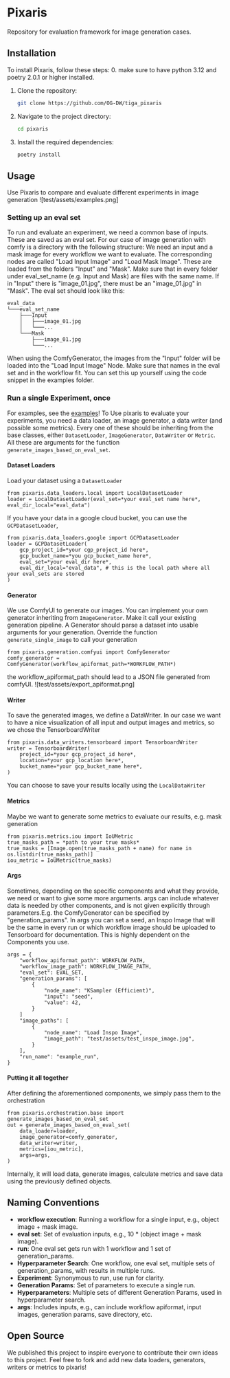 # Pixaris
Repository for evaluation framework for image generation cases.

## Installation
To install Pixaris, follow these steps:
0. make sure to have python 3.12 and poetry 2.0.1 or higher installed.
1. Clone the repository:
    ```sh
    git clone https://github.com/OG-DW/tiga_pixaris
    ```
2. Navigate to the project directory:
    ```sh
    cd pixaris
    ```
3. Install the required dependencies:
    ```sh
    poetry install
    ```

## Usage
Use Pixaris to compare and evaluate different experiments in image generation
![test/assets/examples.png]

### Setting up an eval set
To run and evaluate an experiment, we need a common base of inputs. These are saved as an eval set. 
For our case of image generation with comfy is a directory with the following structure: We need an input and a mask image for every workflow we want to evaluate. The corresponding nodes are called "Load Input Image" and "Load Mask Image". These are loaded from the folders "Input" and "Mask".
Make sure that in every folder under eval_set_name (e.g. Input and Mask) are files with the same name. If in "Input" there is "image_01.jpg", there must be an "image_01.jpg" in "Mask".
The eval set should look like this:
```
eval_data
└───eval_set_name
    ├───Input
    │   ├───image_01.jpg
    │   └───...
    └───Mask
        ├───image_01.jpg
        └───...
```
When using the ComfyGenerator, the images from the "Input" folder will be loaded into the "Load Input Image" Node. Make sure that names in the eval set and in the workflow fit.
You can set this up yourself using the code snippet in the examples folder.

### Run a single Experiment, once
For examples, see the [examples](examples/local_data.py)!
To Use pixaris to evaluate your experiments, you need a data loader, an image generator, a data writer (and possible some metrics). 
Every one of these should be inheriting from the base classes, either `DatasetLoader`, `ImageGenerator`, `DataWriter` or `Metric`. All these are arguments for the function `generate_images_based_on_eval_set`. 

#### Dataset Loaders
Load your dataset using a `DatasetLoader`
```
from pixaris.data_loaders.local import LocalDatasetLoader
loader = LocalDatasetLoader(eval_set=*your eval_set name here*, eval_dir_local="eval_data")
```
If you have your data in a google cloud bucket, you can use the `GCPDatasetLoader`,
```
from pixaris.data_loaders.google import GCPDatasetLoader
loader = GCPDatasetLoader(
    gcp_project_id=*your cgp_project_id here*,
    gcp_bucket_name=*you gcp_bucket_name here*,
    eval_set=*your eval_dir here*,
    eval_dir_local="eval_data", # this is the local path where all your eval_sets are stored
)
```

#### Generator
We use ComfyUI to generate our images.
You can implement your own generator inheriting from `ImageGenerator`. Make it call your existing generation pipeline. A Generator should parse a dataset into usable arguments for your generation. Override the function `generate_single_image` to call your generation
```
from pixaris.generation.comfyui import ComfyGenerator
comfy_generator = ComfyGenerator(workflow_apiformat_path=*WORKFLOW_PATH*)
```
the workflow_apiformat_path should lead to a JSON file generated from comfyUI.
![test/assets/export_apiformat.png]

#### Writer
To save the generated images, we define a DataWriter. In our case we want to have a nice visualization of all input and output images and metrics, so we chose the TensorboardWriter
```
from pixaris.data_writers.tensorboard import TensorboardWriter
writer = TensorboardWriter(
    project_id=*your gcp_project_id here*,
    location=*your gcp_location here*,
    bucket_name=*your gcp_bucket_name here*,
)
```
You can choose to save your results locally using the `LocalDataWriter`

#### Metrics
Maybe we want to generate some metrics to evaluate our results, e.g. mask generation
```
from pixaris.metrics.iou import IoUMetric
true_masks_path = *path to your true masks*
true_masks = [Image.open(true_masks_path + name) for name in os.listdir(true_masks_path)]
iou_metric = IoUMetric(true_masks)
```

#### Args
Sometimes, depending on the specific components and what they provide, we need or want to give some more arguments.
args can include whatever data is needed by other components, and is not given explicitly through parameters.E.g. the ComfyGenerator can be specified by "generation_params". 
In args you can set a seed, an Inspo Image that will be the same in every run or which workflow image should be uploaded to Tensorboard for documentation.
This is highly dependent on the Components you use.
```
args = {
    "workflow_apiformat_path": WORKFLOW_PATH,
    "workflow_image_path": WORKFLOW_IMAGE_PATH,
    "eval_set": EVAL_SET,
    "generation_params": [
        {
            "node_name": "KSampler (Efficient)",
            "input": "seed",
            "value": 42,
        }
    ]
    "image_paths": [
        {
            "node_name": "Load Inspo Image",
            "image_path": "test/assets/test_inspo_image.jpg",
        }
    ],
    "run_name": "example_run",
}
```

#### Putting it all together
After defining the aforementioned components, we simply pass them to the orchestration
```
from pixaris.orchestration.base import generate_images_based_on_eval_set
out = generate_images_based_on_eval_set(
    data_loader=loader,
    image_generator=comfy_generator,
    data_writer=writer,
    metrics=[iou_metric],
    args=args,
)
```
Internally, it will load data, generate images, calculate metrics and save data using the previously defined objects.

## Naming Conventions
- **workflow execution**: Running a workflow for a single input, e.g., object image + mask image.
- **eval set**: Set of evaluation inputs, e.g., 10 * (object image + mask image).
- **run**: One eval set gets run with 1 workflow and 1 set of generation_params.
- **Hyperparameter Search**: One workflow, one eval set, multiple sets of generation_params, with results in multiple runs.
- **Experiment**: Synonymous to run, use run for clarity.
- **Generation Params**: Set of parameters to execute a single run.
- **Hyperparameters**: Multiple sets of different Generation Params, used in hyperparameter search.
- **args**: Includes inputs, e.g., can include workflow apiformat, input images, generation params, save directory, etc.

## Open Source
We published this project to inspire everyone to contribute their own ideas to this project. 
Feel free to fork and add new data loaders, generators, writers or metrics to pixaris!

